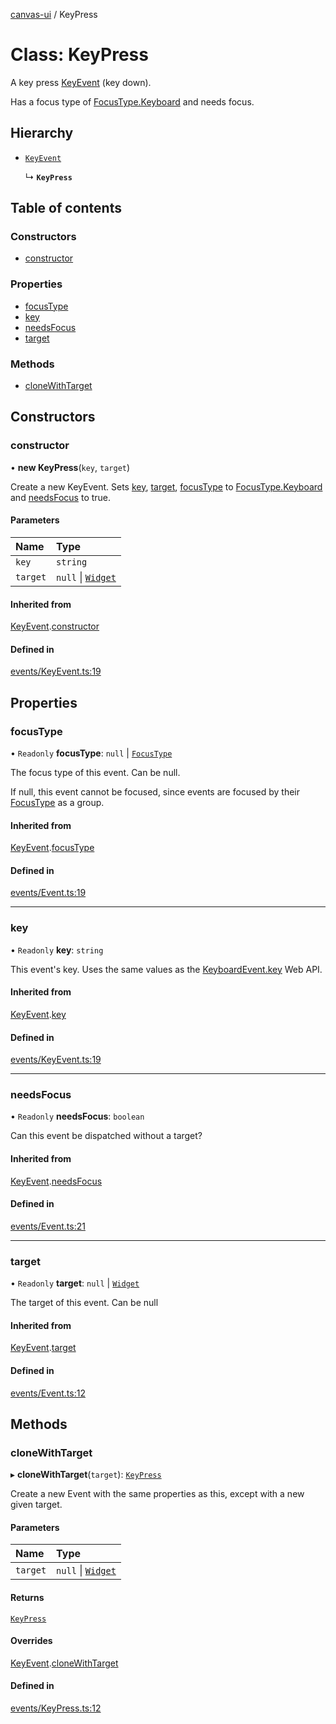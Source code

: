 [canvas-ui](../README.md) / KeyPress

# Class: KeyPress

A key press [KeyEvent](keyevent.md) (key down).

Has a focus type of [FocusType.Keyboard](../enums/focustype.md#keyboard) and needs focus.

## Hierarchy

- [`KeyEvent`](keyevent.md)

  ↳ **`KeyPress`**

## Table of contents

### Constructors

- [constructor](keypress.md#constructor)

### Properties

- [focusType](keypress.md#focustype)
- [key](keypress.md#key)
- [needsFocus](keypress.md#needsfocus)
- [target](keypress.md#target)

### Methods

- [cloneWithTarget](keypress.md#clonewithtarget)

## Constructors

### constructor

• **new KeyPress**(`key`, `target`)

Create a new KeyEvent. Sets [key](keypress.md#key), [target](keypress.md#target),
[focusType](keypress.md#focustype) to [FocusType.Keyboard](../enums/focustype.md#keyboard) and [needsFocus](keypress.md#needsfocus) to
true.

#### Parameters

| Name | Type |
| :------ | :------ |
| `key` | `string` |
| `target` | ``null`` \| [`Widget`](widget.md) |

#### Inherited from

[KeyEvent](keyevent.md).[constructor](keyevent.md#constructor)

#### Defined in

[events/KeyEvent.ts:19](https://github.com/playkostudios/canvas-ui/blob/68aef90/src/events/KeyEvent.ts#L19)

## Properties

### focusType

• `Readonly` **focusType**: ``null`` \| [`FocusType`](../enums/focustype.md)

The focus type of this event. Can be null.

If null, this event cannot be focused, since events are focused by their
[FocusType](../enums/focustype.md) as a group.

#### Inherited from

[KeyEvent](keyevent.md).[focusType](keyevent.md#focustype)

#### Defined in

[events/Event.ts:19](https://github.com/playkostudios/canvas-ui/blob/68aef90/src/events/Event.ts#L19)

___

### key

• `Readonly` **key**: `string`

This event's key. Uses the same values as the
[KeyboardEvent.key](https://developer.mozilla.org/en-US/docs/Web/API/KeyboardEvent/key/Key_Values)
Web API.

#### Inherited from

[KeyEvent](keyevent.md).[key](keyevent.md#key)

#### Defined in

[events/KeyEvent.ts:19](https://github.com/playkostudios/canvas-ui/blob/68aef90/src/events/KeyEvent.ts#L19)

___

### needsFocus

• `Readonly` **needsFocus**: `boolean`

Can this event be dispatched without a target?

#### Inherited from

[KeyEvent](keyevent.md).[needsFocus](keyevent.md#needsfocus)

#### Defined in

[events/Event.ts:21](https://github.com/playkostudios/canvas-ui/blob/68aef90/src/events/Event.ts#L21)

___

### target

• `Readonly` **target**: ``null`` \| [`Widget`](widget.md)

The target of this event. Can be null

#### Inherited from

[KeyEvent](keyevent.md).[target](keyevent.md#target)

#### Defined in

[events/Event.ts:12](https://github.com/playkostudios/canvas-ui/blob/68aef90/src/events/Event.ts#L12)

## Methods

### cloneWithTarget

▸ **cloneWithTarget**(`target`): [`KeyPress`](keypress.md)

Create a new Event with the same properties as this, except with a new
given target.

#### Parameters

| Name | Type |
| :------ | :------ |
| `target` | ``null`` \| [`Widget`](widget.md) |

#### Returns

[`KeyPress`](keypress.md)

#### Overrides

[KeyEvent](keyevent.md).[cloneWithTarget](keyevent.md#clonewithtarget)

#### Defined in

[events/KeyPress.ts:12](https://github.com/playkostudios/canvas-ui/blob/68aef90/src/events/KeyPress.ts#L12)
